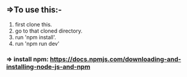 ## =>To use this:-
 1. first clone this.
 2. go to that cloned directory.
 3. run 'npm install'.
 4. run 'npm run dev'

### => install npm: https://docs.npmjs.com/downloading-and-installing-node-js-and-npm
